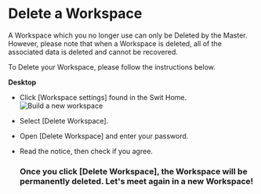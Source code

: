 # Delete a Workspace

 A Workspace which you no longer use can only be Deleted by the Master. However, please note that when a Workspace is deleted, all of the associated data is deleted and cannot be recovered.

   
To Delete your Workspace, please follow the instructions below.



**Desktop** 

* Click [Workspace settings] found in the Swit Home. ![Build a new workspace](https://files.swit.io/help_image/GS_01_SwitHome_Setting.png) 


* Select [Delete Workspace].


* Open [Delete Workspace] and enter your password.


* Read the notice, then check if you agree.
  ### Once you click [Delete Workspace], the Workspace will be permanently deleted. Let's meet again in a new Workspace!

 